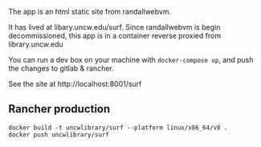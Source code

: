 The app is an html static site from randallwebvm.

It has lived at libary.uncw.edu/surf.  Since randallwebvm is begin decommissioned, this app is in a container reverse proxied from library.uncw.edu

You can run a dev box on your machine with `docker-compose up`, and push the changes to gitlab & rancher.

See the site at http://localhost:8001/surf

## Rancher production

```
docker build -t uncwlibrary/surf --platform linux/x86_64/v8 .
docker push uncwlibrary/surf
```